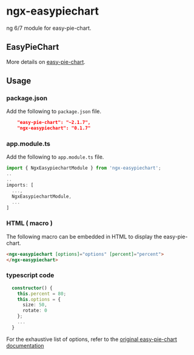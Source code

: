 
# ngx-easypiechart

ng 6/7 module for easy-pie-chart.

## EasyPieChart

More details on [easy-pie-chart](https://github.com/rendro/easy-pie-chart "Title").

## Usage

### package.json

Add the following to ``package.json`` file.

```json
    "easy-pie-chart": "~2.1.7",
    "ngx-easypiechart": "0.1.7"
```

### app.module.ts

Add the following to ``app.module.ts`` file.

```typescript
import { NgxEasypiechartModule } from 'ngx-easypiechart';
..
..
imports: [
  ...,
  NgxEasypiechartModule,
  ...
]
```

### HTML  ( macro )

The following macro can be embedded in HTML to display the easy-pie-chart.

```html
<ngx-easypiechart [options]="options" [percent]="percent">
</ngx-easypiechart>
```

### typescript code

```typescript
  constructor() {
    this.percent = 80;
    this.options = {
      size: 50,
      rotate: 0
    };
    ...
  }
```

For the exhaustive list of options, refer to the [original easy-pie-chart documentation](https://github.com/rendro/easy-pie-chart#options "Title")

